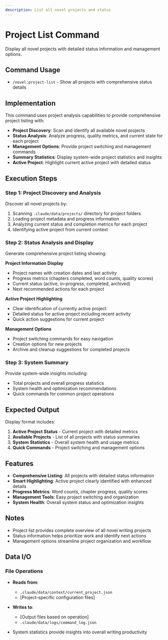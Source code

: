 ```yaml
---
description: List all novel projects and status
---
```


# Project List Command

Display all novel projects with detailed status information and management options.

## Command Usage

- `/novel:project-list` - Show all projects with comprehensive status details

## Implementation

This command uses project analysis capabilities to provide comprehensive project listing with:

- **Project Discovery**: Scan and identify all available novel projects
- **Status Analysis**: Analyze progress, quality metrics, and current state for each project
- **Management Options**: Provide project switching and management commands
- **Summary Statistics**: Display system-wide project statistics and insights
- **Active Project**: Highlight current active project with detailed status

## Execution Steps

### Step 1: Project Discovery and Analysis

Discover all novel projects by:
1. Scanning `.claude/data/projects/` directory for project folders
2. Loading project metadata and progress information
3. Analyzing current status and completion metrics for each project
4. Identifying active project from current context

### Step 2: Status Analysis and Display

Generate comprehensive project listing showing:

**Project Information Display**
- Project names with creation dates and last activity
- Progress metrics (chapters completed, word counts, quality scores)
- Current status (active, in-progress, completed, archived)
- Next recommended actions for each project

**Active Project Highlighting**
- Clear identification of currently active project
- Detailed status for active project including recent activity
- Quick action suggestions for current project

**Management Options**
- Project switching commands for easy navigation
- Creation options for new projects
- Archive and cleanup suggestions for completed projects

### Step 3: System Summary

Provide system-wide insights including:
- Total projects and overall progress statistics
- System health and optimization recommendations
- Quick commands for common project operations

## Expected Output

Display format includes:

1. **Active Project Status** - Current project with detailed metrics
2. **Available Projects** - List of all projects with status summaries  
3. **System Statistics** - Overall system health and usage metrics
4. **Quick Commands** - Project switching and management options

## Features

- **Comprehensive Listing**: All projects with detailed status information
- **Smart Highlighting**: Active project clearly identified with enhanced details
- **Progress Metrics**: Word counts, chapter progress, quality scores
- **Management Tools**: Easy project switching and organization
- **System Health**: Overall system status and optimization insights

## Notes

- Project list provides complete overview of all novel writing projects
- Status information helps prioritize work and identify next actions
- Management options streamline project organization and workflow

## Data I/O

### File Operations
- **Reads from**:
  - `.claude/data/context/current_project.json`
  - [Project-specific configuration files]

- **Writes to**:
  - [Output files based on operation]
  - `.claude/data/logs/command_log.json`

- System statistics provide insights into overall writing productivity